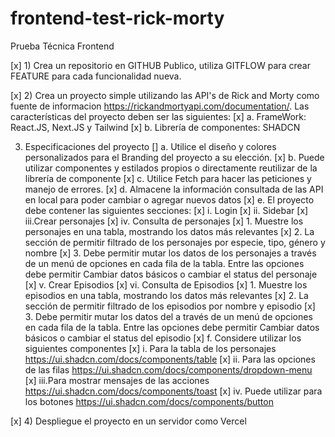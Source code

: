 # frontend-test-rick-morty
Prueba Técnica Frontend

[x] 1)	Crea un repositorio en GITHUB Publico, utiliza GITFLOW para crear FEATURE para cada funcionalidad nueva.

[x] 2)	Crea un proyecto simple utilizando las API's de Rick and Morty como fuente de informacion https://rickandmortyapi.com/documentation/. Las características del proyecto deben ser las siguientes:
    [x] a.	FrameWork: React.JS, Next.JS y Tailwind
    [x] b.	Librería de componentes: SHADCN

3)	Especificaciones del proyecto
    [] a.	Utilice el diseño y colores personalizados para el Branding del proyecto a su elección.
    [x] b.	Puede utilizar componentes y estilados propios o directamente reutilizar de la librería de componente
    [x] c.	Utilice Fetch para hacer las peticiones y manejo de errores.
    [x] d.	Almacene la información consultada de las API en local para poder cambiar o agregar nuevos datos
    [x] e.	El proyecto debe contener las siguientes secciones:
        [x] i.	Login
        [x] ii.	Sidebar
        [x] iii.Crear personajes
        [x] iv.	Consulta de personajes
            [x] 1.	Muestre los personajes en una tabla, mostrando los datos más relevantes
            [x] 2.	La sección de permitir filtrado de los personajes por especie, tipo, género y nombre
            [x] 3.	Debe permitir mutar los datos de los personajes a través de un menú de opciones en cada fila de la tabla. Entre las opciones debe permitir Cambiar datos básicos o cambiar el status del personaje
        [x] v. Crear Episodios
        [x] vi.	Consulta de Episodios
            [x] 1.	Muestre los episodios en una tabla, mostrando los datos más relevantes
            [x] 2.	La sección de permitir filtrado de los episodios por nombre y episodio
            [x] 3.	Debe permitir mutar los datos del a través de un menú de opciones en cada fila de la tabla. Entre las opciones debe permitir Cambiar datos básicos o cambiar el status del episodio
    [x] f.	Considere utilizar los siguientes componentes
        [x] i.	Para la tabla de los personajes https://ui.shadcn.com/docs/components/table
        [x] ii.	Para las opciones de las filas https://ui.shadcn.com/docs/components/dropdown-menu
        [x] iii.Para mostrar mensajes de las acciones https://ui.shadcn.com/docs/components/toast
        [x] iv.	Puede utilizar para los botones https://ui.shadcn.com/docs/components/button

[x] 4)	Despliegue el proyecto en un servidor como Vercel
